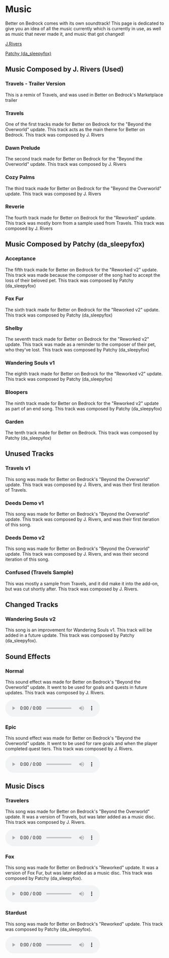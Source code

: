 # Music
Better on Bedrock comes with its own soundtrack! This page is dedicated to give you an idea of all the music currently which is currently in use, as well as music that never made it, and music that got changed!

[J.Rivers](<https://www.youtube.com/@J.Rivers>)

[Patchy (da_sleepyfox)](<https://www.youtube.com/@da_sleepyfox>)

## Music Composed by J. Rivers (Used)

### Travels - Trailer Version
This is a remix of Travels, and was used in Better on Bedrock's Marketplace trailer

<AudioPlayer audioSrc="travels_trailer.mp3" />

### Travels
One of the first tracks made for Better on Bedrock for the "Beyond the Overworld" update. This track acts as the main theme for Better on Bedrock. This track was composed by J. Rivers

<AudioPlayer audioSrc="travels.mp3" />

### Dawn Prelude
The second track made for Better on Bedrock for the "Beyond the Overworld" update. This track was composed by J. Rivers

<AudioPlayer audioSrc="dawn_prelude.mp3" />

### Cozy Palms
The third track made for Better on Bedrock for the "Beyond the Overworld" update. This track was composed by J. Rivers

<AudioPlayer audioSrc="cozy_palms.mp3" />

### Reverie
The fourth track made for Better on Bedrock for the "Reworked" update. This track was mostly born from a sample used from Travels. This track was composed by J. Rivers

<AudioPlayer audioSrc="reverie.mp3" />

## Music Composed by Patchy (da_sleepyfox)

### Acceptance
The fifth track made for Better on Bedrock for the "Reworked v2" update. This track was made because the composer of the song had to accept the loss of their beloved pet. This track was composed by Patchy (da_sleepyfox)

<AudioPlayer audioSrc="acceptance.ogg" />

### Fox Fur
The sixth track made for Better on Bedrock for the "Reworked v2" update.  This track was composed by Patchy (da_sleepyfox)

<AudioPlayer audioSrc="fox_fur.ogg" />

### Shelby
The seventh track made for Better on Bedrock for the "Reworked v2" update. This track was made as a reminder to the composer of their pet, who they've lost. This track was composed by Patchy (da_sleepyfox)

<AudioPlayer audioSrc="shelby.ogg" />

### Wandering Souls v1
The eighth track made for Better on Bedrock for the "Reworked v2" update. This track was composed by Patchy (da_sleepyfox)

<AudioPlayer audioSrc="wandering_souls.ogg" />

### Bloopers
The ninth track made for Better on Bedrock for the "Reworked v2" update as part of an end song. This track was composed by Patchy (da_sleepyfox)

<AudioPlayer audioSrc="bloopers.ogg" />

### Garden
The tenth track made for Better on Bedrock. This track was composed by Patchy (da_sleepyfox)

<AudioPlayer audioSrc="garden.wav" />

## Unused Tracks

### Travels v1
This song was made for Better on Bedrock's "Beyond the Overworld" update. This track was composed by J. Rivers, and was their first iteration of Travels.

<AudioPlayer audioSrc="travels_beta" />

### Deeds Demo v1
This song was made for Better on Bedrock's "Beyond the Overworld" update. This track was composed by J. Rivers, and was their first iteration of this song.

<AudioPlayer audioSrc="deeds_demo.ogg" />

### Deeds Demo v2
This song was made for Better on Bedrock's "Beyond the Overworld" update. This track was composed by J. Rivers, and was their second iteration of this song.

<AudioPlayer audioSrc="deeds.ogg" />

### Confused (Travels Sample)
This was mostly a sample from Travels, and it did make it into the add-on, but was cut shortly after. This track was composed by J. Rivers.

<AudioPlayer audioSrc="confused.ogg" />


## Changed Tracks

### Wandering Souls v2
This song is an improvement for Wandering Souls v1. This track will be added in a future update. This track was composed by Patchy (da_sleepyfox).

<AudioPlayer audioSrc="wandering_souls.wav" />

## Sound Effects

### Normal 
This sound effect was made for Better on Bedrock's "Beyond the Overworld" update. It went to be used for goals and quests in future updates. This track was composed by J. Rivers.

<audio controls>
  <source src="/Main/assets/music/normal_quest.ogg" type="audio/mpeg">
  Your browser does not support the audio element.
</audio>

### Epic 
This sound effect was made for Better on Bedrock's "Beyond the Overworld" update. It went to be used for rare goals and when the player completed quest tiers. This track was composed by J. Rivers.

<audio controls>
  <source src="/Main/assets/music/epic_quest.ogg" type="audio/mpeg">
  Your browser does not support the audio element.
</audio>

## Music Discs

### Travelers 
This song was made for Better on Bedrock's "Beyond the Overworld" update. It was a version of Travels, but was later added as a music disc. This track was composed by J. Rivers.

<audio controls>
  <source src="/Main/assets/music/travelers.ogg" type="audio/mpeg">
  Your browser does not support the audio element.
</audio>

### Fox 
This song was made for Better on Bedrock's "Reworked" update. It was a version of Fox Fur, but was later added as a music disc. This track was composed by Patchy (da_sleepyfox).

<audio controls>
  <source src="/Main/assets/music/fox_disc.ogg" type="audio/mpeg">
  Your browser does not support the audio element.
</audio>

### Stardust 
This song was made for Better on Bedrock's "Reworked" update. This track was composed by Patchy (da_sleepyfox).

<audio controls>
  <source src="/Main/assets/music/record_stardust.ogg" type="audio/mpeg">
  Your browser does not support the audio element.
</audio>
